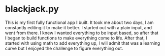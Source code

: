 # blackjack.py
This is my first fully functional app I built. It took me about two days, I am constantly editing it to make it better. I started out with a plain input, and went from there. I knew I wanted everything to be input based, so after that I began to build functions to make everything come to life. After that, I started with using math to add everything up, I will admit that was a learning curve but I enjoyed the challenge to figure everything out.
